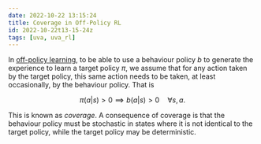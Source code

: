 ```yaml
---
date: 2022-10-22 13:15:24
title: Coverage in Off-Policy RL
id: 2022-10-22t13-15-24z
tags: [uva, uva_rl]
---
```


In [off-policy learning](./2022-10-22t12-29-58z.md), to be able to use a
behaviour policy $b$ to generate the experience to learn a target policy $\pi$,
we assume that for any action taken by the target policy, this same action needs
to be taken, at least occasionally, by the behaviour policy. That is

$$
\pi(a | s) > 0 \implies b(a | s) > 0 \quad \forall s, a.
$$

This is known as _coverage_. A consequence of coverage is that the behaviour
policy must be stochastic in states where it is not identical to the target
policy, while the target policy may be deterministic.
